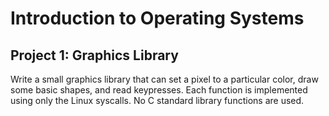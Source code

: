# Introduction to Operating Systems
## Project 1: Graphics Library

 Write a small graphics library that can set a pixel to a particular color, draw some basic shapes, and read keypresses.
 Each function is implemented using only the Linux syscalls. No C standard library functions are used.
